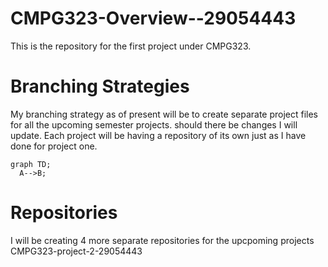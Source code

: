 # CMPG323-Overview--29054443
This is the repository for the first project under CMPG323.

# Branching Strategies
My branching strategy as of present will be to create separate project files for all the upcoming semester projects.
should there be changes I will update.
Each project will be having a repository of its own just as I have done for project one.

```mermaid
graph TD;
  A-->B;
```

# Repositories 

I will be creating 4 more separate repositories for the upcpoming projects
CMPG323-project-2-29054443

